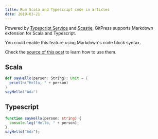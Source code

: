 ```yaml
---
title: Run Scala and Typescript code in articles
date: 2019-03-21
---
```


Powered by [Typescript Service](https://github.com/Microsoft/TypeScript/) and [Scastie](https://scastie.scala-lang.org/), GitPress supports Markdown extension for Scala and Typescript. 

You could enable this feature using Markdown's code block syntax.

Check the [source of this post](https://github.com/gitpress-io/blog/blob/master/source/scala-and-typescript.md) to learn how to use them.

## Scala

```scala
def sayHello(person: String): Unit = {
  println("Hello, " + person)
}
sayHello("Ada")
```

## Typescript

```typescript
function sayHello(person: string) {
  console.log("Hello, " + person);
}
sayHello("Ada");
```

